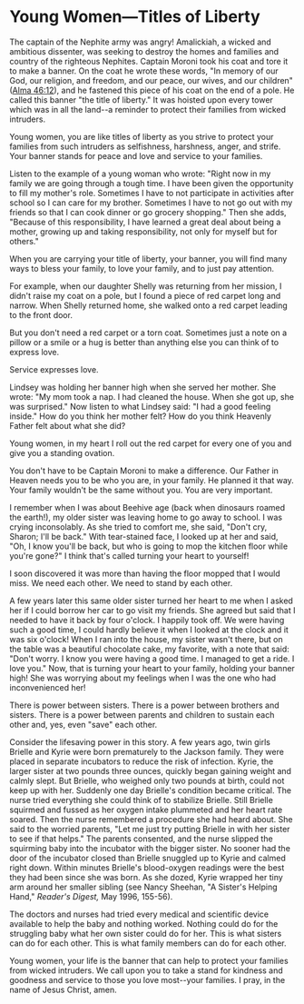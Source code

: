# Young Women—Titles of Liberty

The captain of the Nephite army was angry! Amalickiah, a wicked and ambitious
dissenter, was seeking to destroy the homes and families and country of the
righteous Nephites. Captain Moroni took his coat and tore it to make a banner.
On the coat he wrote these words, "In memory of our God, our religion, and
freedom, and our peace, our wives, and our children" ([Alma
46:12](https://www.lds.org/scriptures/bofm/alma/46.12?lang=eng#11)), and he
fastened this piece of his coat on the end of a pole. He called this banner
"the title of liberty." It was hoisted upon every tower which was in all the
land--a reminder to protect their families from wicked intruders.

Young women, you are like titles of liberty as you strive to protect your
families from such intruders as selfishness, harshness, anger, and strife.
Your banner stands for peace and love and service to your families.

Listen to the example of a young woman who wrote: "Right now in my family we
are going through a tough time. I have been given the opportunity to fill my
mother's role. Sometimes I have to not participate in activities after school
so I can care for my brother. Sometimes I have to not go out with my friends
so that I can cook dinner or go grocery shopping." Then she adds, "Because of
this responsibility, I have learned a great deal about being a mother, growing
up and taking responsibility, not only for myself but for others."

When you are carrying your title of liberty, your banner, you will find many
ways to bless your family, to love your family, and to just pay attention.

For example, when our daughter Shelly was returning from her mission, I didn't
raise my coat on a pole, but I found a piece of red carpet long and narrow.
When Shelly returned home, she walked onto a red carpet leading to the front
door.

But you don't need a red carpet or a torn coat. Sometimes just a note on a
pillow or a smile or a hug is better than anything else you can think of to
express love.

Service expresses love.

Lindsey was holding her banner high when she served her mother. She wrote: "My
mom took a nap. I had cleaned the house. When she got up, she was surprised."
Now listen to what Lindsey said: "I had a good feeling inside." How do you
think her mother felt? How do you think Heavenly Father felt about what she
did?

Young women, in my heart I roll out the red carpet for every one of you and
give you a standing ovation.

You don't have to be Captain Moroni to make a difference. Our Father in Heaven
needs you to be who you are, in your family. He planned it that way. Your
family wouldn't be the same without you. You are very important.

I remember when I was about Beehive age (back when dinosaurs roamed the
earth!), my older sister was leaving home to go away to school. I was crying
inconsolably. As she tried to comfort me, she said, "Don't cry, Sharon; I'll
be back." With tear-stained face, I looked up at her and said, "Oh, I know
you'll be back, but who is going to mop the kitchen floor while you're gone?"
I think that's called turning your heart to yourself!

I soon discovered it was more than having the floor mopped that I would miss.
We need each other. We need to stand by each other.

A few years later this same older sister turned her heart to me when I asked
her if I could borrow her car to go visit my friends. She agreed but said that
I needed to have it back by four o'clock. I happily took off. We were having
such a good time, I could hardly believe it when I looked at the clock and it
was six o'clock! When I ran into the house, my sister wasn't there, but on the
table was a beautiful chocolate cake, my favorite, with a note that said:
"Don't worry. I know you were having a good time. I managed to get a ride. I
love you." Now, that is turning your heart to your family, holding your banner
high! She was worrying about my feelings when I was the one who had
inconvenienced her!

There is power between sisters. There is a power between brothers and sisters.
There is a power between parents and children to sustain each other and, yes,
even "save" each other.

Consider the lifesaving power in this story. A few years ago, twin girls
Brielle and Kyrie were born prematurely to the Jackson family. They were
placed in separate incubators to reduce the risk of infection. Kyrie, the
larger sister at two pounds three ounces, quickly began gaining weight and
calmly slept. But Brielle, who weighed only two pounds at birth, could not
keep up with her. Suddenly one day Brielle's condition became critical. The
nurse tried everything she could think of to stabilize Brielle. Still Brielle
squirmed and fussed as her oxygen intake plummeted and her heart rate soared.
Then the nurse remembered a procedure she had heard about. She said to the
worried parents, "Let me just try putting Brielle in with her sister to see if
that helps." The parents consented, and the nurse slipped the squirming baby
into the incubator with the bigger sister. No sooner had the door of the
incubator closed than Brielle snuggled up to Kyrie and calmed right down.
Within minutes Brielle's blood-oxygen readings were the best they had been
since she was born. As she dozed, Kyrie wrapped her tiny arm around her
smaller sibling (see Nancy Sheehan, "A Sister's Helping Hand," _Reader's
Digest,_ May 1996, 155-56).

The doctors and nurses had tried every medical and scientific device available
to help the baby and nothing worked. Nothing could do for the struggling baby
what her own sister could do for her. This is what sisters can do for each
other. This is what family members can do for each other.

Young women, your life is the banner that can help to protect your families
from wicked intruders. We call upon you to take a stand for kindness and
goodness and service to those you love most--your families. I pray, in the
name of Jesus Christ, amen.

